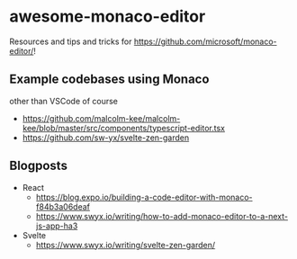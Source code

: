 # awesome-monaco-editor

Resources and tips and tricks for https://github.com/microsoft/monaco-editor/!

## Example codebases using Monaco

other than VSCode of course

- https://github.com/malcolm-kee/malcolm-kee/blob/master/src/components/typescript-editor.tsx
- https://github.com/sw-yx/svelte-zen-garden


## Blogposts

- React
  - https://blog.expo.io/building-a-code-editor-with-monaco-f84b3a06deaf
  - https://www.swyx.io/writing/how-to-add-monaco-editor-to-a-next-js-app-ha3
- Svelte
  - https://www.swyx.io/writing/svelte-zen-garden/
